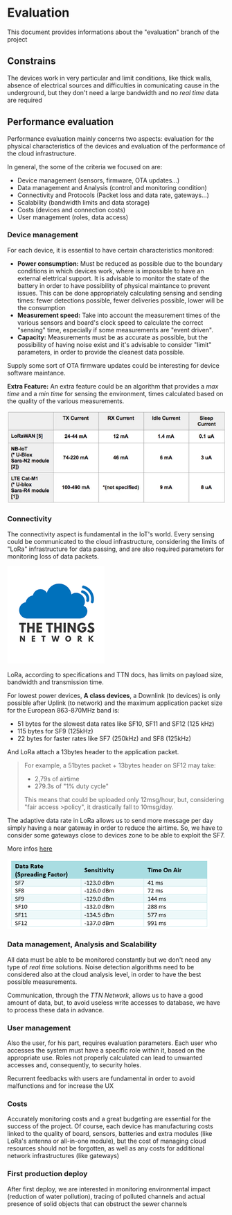 # Evaluation
This document provides informations about the "evaluation" branch of the project

## Constrains
The devices work in very particular and limit conditions, like thick walls, absence of electrical sources and difficulties in comunicating cause in the underground, but they don't need a large bandwidth and no *real time* data are required

## Performance evaluation

Performance evaluation mainly concerns two aspects: evaluation for the physical characteristics of the devices and evaluation of the performance of the cloud infrastructure.

In general, the some of the criteria we focused on are: 
* Device management (sensors, firmware, OTA updates...)
* Data management and Analysis (control and monitoring condition)
* Connectivity and Protocols (Packet loss and data rate, gateways...)
* Scalability (bandwidth limits and data storage)
* Costs (devices and connection costs)
* User management (roles, data access)

### Device management
For each device, it is essential to have certain characteristics monitored:
* **Power consumption:** Must be reduced as possible due to the boundary conditions in which devices work, where is impossible to have an external elettrical support. It is advisable to monitor the state of the battery in order to have possibility of physical maintance to prevent issues. This can be done appropriately calculating sensing and sending times: fewer detections possible, fewer deliveries possible, lower will be the consumption
* **Measurement speed:** Take into account the measurement times of the various sensors and board's clock speed to calculate the correct "sensing" time, especially if some measurements are "event driven". 
* **Capacity:** Measurements must be as accurate as possible, but the possibility of having noise exist and it's advisable to consider "limit" parameters, in order to provide the cleanest data possible.

Supply some sort of OTA firmware updates could be interesting for device software maintance.

**Extra Feature:** An extra feature could be an algorithm that provides a *max time* and a *min time* for sensing the environment, times calculated based on the quality of the various measurements.

![alt text](Images/lorawan_consumption.jpeg)

### Connectivity
The connectivity aspect is fundamental in the IoT's world. Every sensing could be communicated to the cloud infrastructure, considering the limits of "LoRa" infrastructure for data passing, and are also required parameters for monitoring loss of data packets.

![alt text](Images/ttn.png)

LoRa, according to specifications and TTN docs, has limits on payload size, bandwidth and transmission time.

For lowest power devices, **A class devices**, a Downlink (to devices) is only possible after Uplink (to network) and the maximum application packet size for the European 863-870MHz band is:
* 51 bytes for the slowest data rates like SF10, SF11 and SF12 (125 kHz)
* 115 bytes for SF9 (125kHz)
* 22 bytes for faster rates like SF7 (250kHz) and SF8 (125kHz)

And LoRa attach a 13bytes header to the application packet.

>For example, a 51bytes packet + 13bytes header on SF12 may take:
>* 2,79s of airtime
>* 279.3s of "1% duty cycle"
>
>This means that could be uploaded only 12msg/hour, but, considering "fair access >policy", it drastically fall to 10msg/day.

The adaptive data rate in LoRa allows us to send more message per day simply having a near gateway in order to reduce the airtime. So, we have to consider some gateways close to devices zone to be able to exploit the SF7. 

More infos [here](https://avbentem.github.io/airtime-calculator/ttn/eu868/51)

![alt text](Images/lora_time_onair.png)

### Data management, Analysis and Scalability
All data must be able to be monitored constantly but we don't need any type of *real time* solutions. Noise detection algorithms need to be considered also at the cloud analysis level, in order to have the best possible measurements.

Communication, through the *TTN Network*, allows us to have a good amount of data, but, to avoid useless write accesses to database, we have to process these data in advance.

### User management
Also the user, for his part, requires evaluation parameters. Each user who accesses the system must have a specific role within it, based on the appropriate use. Roles not properly calculated can lead to unwanted accesses and, consequently, to security holes.

Recurrent feedbacks with users are fundamental in order to avoid malfunctions and for increase the UX

### Costs
Accurately monitoring costs and a great budgeting are essential for the success of the project. Of course, each device has manufacturing costs linked to the quality of board, sensors, batteries and extra modules (like LoRa's antenna or all-in-one module), but the cost of managing cloud resources should not be forgotten, as well as any costs for additional network infrastructures (like gateways)

### First production deploy
After first deploy, we are interested in monitoring environmental impact (reduction of water pollution), tracing of polluted channels and actual presence of solid objects that can obstruct the sewer channels